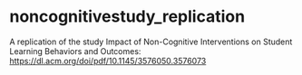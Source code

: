 # noncognitivestudy_replication
A replication of the study Impact of Non-Cognitive Interventions on Student Learning Behaviors and Outcomes: https://dl.acm.org/doi/pdf/10.1145/3576050.3576073
